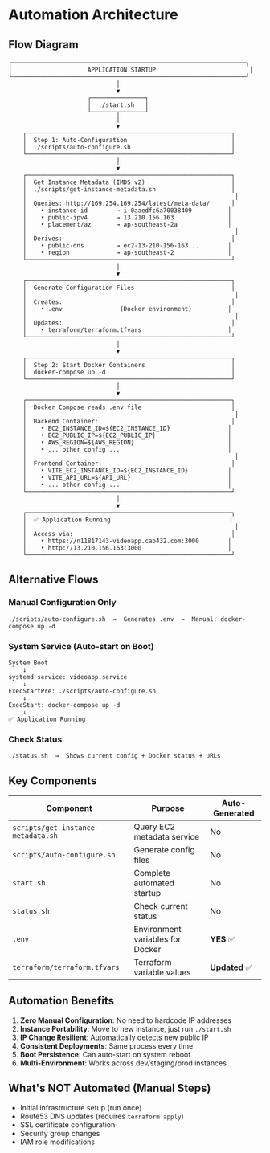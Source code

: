 # Automation Architecture

## Flow Diagram

```
┌─────────────────────────────────────────────────────────────────┐
│                     APPLICATION STARTUP                          │
└─────────────────────────────────────────────────────────────────┘
                              │
                              ▼
                      ┌───────────────┐
                      │  ./start.sh   │
                      └───────┬───────┘
                              │
                              ▼
    ┌─────────────────────────────────────────────────────────┐
    │  Step 1: Auto-Configuration                             │
    │  ./scripts/auto-configure.sh                            │
    └─────────────────────────────────────────────────────────┘
                              │
                              ▼
    ┌─────────────────────────────────────────────────────────┐
    │  Get Instance Metadata (IMDS v2)                        │
    │  ./scripts/get-instance-metadata.sh                     │
    │                                                          │
    │  Queries: http://169.254.169.254/latest/meta-data/      │
    │    • instance-id        → i-0aaedfc6a70038409          │
    │    • public-ipv4        → 13.210.156.163               │
    │    • placement/az       → ap-southeast-2a              │
    │                                                          │
    │  Derives:                                               │
    │    • public-dns         → ec2-13-210-156-163...        │
    │    • region             → ap-southeast-2               │
    └─────────────────────────────────────────────────────────┘
                              │
                              ▼
    ┌─────────────────────────────────────────────────────────┐
    │  Generate Configuration Files                           │
    │                                                          │
    │  Creates:                                               │
    │    • .env                (Docker environment)          │
    │                                                          │
    │  Updates:                                               │
    │    • terraform/terraform.tfvars                        │
    └─────────────────────────────────────────────────────────┘
                              │
                              ▼
    ┌─────────────────────────────────────────────────────────┐
    │  Step 2: Start Docker Containers                        │
    │  docker-compose up -d                                   │
    └─────────────────────────────────────────────────────────┘
                              │
                              ▼
    ┌─────────────────────────────────────────────────────────┐
    │  Docker Compose reads .env file                         │
    │                                                          │
    │  Backend Container:                                     │
    │    • EC2_INSTANCE_ID=${EC2_INSTANCE_ID}                │
    │    • EC2_PUBLIC_IP=${EC2_PUBLIC_IP}                    │
    │    • AWS_REGION=${AWS_REGION}                          │
    │    • ... other config ...                              │
    │                                                          │
    │  Frontend Container:                                    │
    │    • VITE_EC2_INSTANCE_ID=${EC2_INSTANCE_ID}           │
    │    • VITE_API_URL=${API_URL}                           │
    │    • ... other config ...                              │
    └─────────────────────────────────────────────────────────┘
                              │
                              ▼
    ┌─────────────────────────────────────────────────────────┐
    │  ✅ Application Running                                 │
    │                                                          │
    │  Access via:                                            │
    │    • https://n11817143-videoapp.cab432.com:3000        │
    │    • http://13.210.156.163:3000                        │
    └─────────────────────────────────────────────────────────┘
```

## Alternative Flows

### Manual Configuration Only
```
./scripts/auto-configure.sh  →  Generates .env  →  Manual: docker-compose up -d
```

### System Service (Auto-start on Boot)
```
System Boot
    ↓
systemd service: videoapp.service
    ↓
ExecStartPre: ./scripts/auto-configure.sh
    ↓
ExecStart: docker-compose up -d
    ↓
✅ Application Running
```

### Check Status
```
./status.sh  →  Shows current config + Docker status + URLs
```

## Key Components

| Component | Purpose | Auto-Generated |
|-----------|---------|---------------|
| `scripts/get-instance-metadata.sh` | Query EC2 metadata service | No |
| `scripts/auto-configure.sh` | Generate config files | No |
| `start.sh` | Complete automated startup | No |
| `status.sh` | Check current status | No |
| `.env` | Environment variables for Docker | **YES** ✅ |
| `terraform/terraform.tfvars` | Terraform variable values | **Updated** ✅ |

## Automation Benefits

1. **Zero Manual Configuration**: No need to hardcode IP addresses
2. **Instance Portability**: Move to new instance, just run `./start.sh`
3. **IP Change Resilient**: Automatically detects new public IP
4. **Consistent Deployments**: Same process every time
5. **Boot Persistence**: Can auto-start on system reboot
6. **Multi-Environment**: Works across dev/staging/prod instances

## What's NOT Automated (Manual Steps)

- Initial infrastructure setup (run once)
- Route53 DNS updates (requires `terraform apply`)
- SSL certificate configuration
- Security group changes
- IAM role modifications
